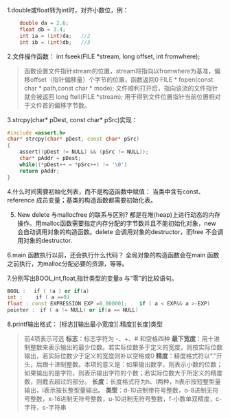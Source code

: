 1.double或float转为int时，对齐小数位，例：
```c++
	double da = 2.6;
	float db = 3.4;
	int ia = (int)da;   //2
	int ib = (int)db;   //3
```
2.文件操作函数：
int fseek(FILE *stream, long offset, int fromwhere);
 > 函数设置文件指针stream的位置，stream将指向以fromwhere为基准，偏移offset（指针偏移量）个字节的位置，函数返回0
FILE * fopen(const char * path,const char * mode); 
 > 文件顺利打开后，指向该流的文件指针就会被返回
long ftell(FILE *stream);
 > 用于得到文件位置指针当前位置相对于文件首的偏移字节数。
 
3.strcpy(char* pDest, const char* pSrc)实现：
```c++
#include <assert.h>
char* strcpy(char* pDest, const char* pSrc)
{
    assert((pDest != NULL) && (pSrc != NULL));
    char* pAddr = pDest;
    while((*pDest++ = *pSrc++) != '\0')
    return pAddr;
}
```

4.什么时间需要初始化列表，而不是构造函数中赋值：
当类中含有const、reference 成员变量；基类的构造函数都需要初始化表。

5. New delete 与mallocfree 的联系与区别?
都是在堆(heap)上进行动态的内存操作。用malloc函数需要指定内存分配的字节数并且不能初始化对象，new 会自动调用对象的构造函数。delete 会调用对象的destructor，而free 不会调用对象的destructor.

6.main 函数执行以前，还会执行什么代码？
全局对象的构造函数会在main 函数之前执行，为malloc分配必要的资源，等等。

7.分别写出BOOL,int,float,指针类型的变量a 与“零”的比较语句。
```c++
BOOL : 　if ( !a ) or if(a)
int : 　　if ( a ==0)
float : const EXPRESSION EXP =0.000001;    if ( a < EXP&& a >-EXP)
pointer :　if ( a != NULL) or if(a == NULL)
```

8.printf输出格式：
[标志][输出最小宽度][.精度][长度]类型 
 > 前4项表示可选
**标志**：标志字符为 -、+、# 和空格四种
**最下宽度**：用十进制整数来表示输出的最少位数。若实际位数多于定义的宽度，则按实际位数输出，若实际位数少于定义的宽度则补以空格或0
**精度**：精度格式符以“.”开头，后跟十进制整数。本项的意义是：如果输出数字，则表示小数的位数；如果输出的是字符，则表示输出字符的个数；若实际位数大于所定义的精度数，则截去超过的部分。
**长度**：长度格式符为h、l两种，h表示按短整型量输出，l表示按长整型量输出。
**类型**：d-10进制带符号整数，o-8进制无符号整数，x-16进制无符号整数，u-10进制无符号整数，f-小数单双精度，c-字符，s-字符串



